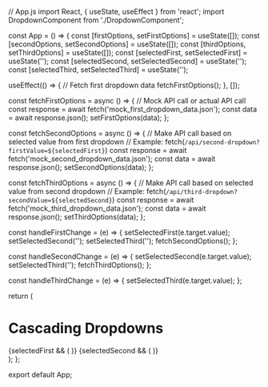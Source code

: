 // App.js
import React, { useState, useEffect } from 'react';
import DropdownComponent from './DropdownComponent';

const App = () => {
  const [firstOptions, setFirstOptions] = useState([]);
  const [secondOptions, setSecondOptions] = useState([]);
  const [thirdOptions, setThirdOptions] = useState([]);
  const [selectedFirst, setSelectedFirst] = useState('');
  const [selectedSecond, setSelectedSecond] = useState('');
  const [selectedThird, setSelectedThird] = useState('');

  useEffect(() => {
    // Fetch first dropdown data
    fetchFirstOptions();
  }, []);

  const fetchFirstOptions = async () => {
    // Mock API call or actual API call
    const response = await fetch('mock_first_dropdown_data.json');
    const data = await response.json();
    setFirstOptions(data);
  };

  const fetchSecondOptions = async () => {
    // Make API call based on selected value from first dropdown
    // Example: fetch(`/api/second-dropdown?firstValue=${selectedFirst}`)
    const response = await fetch('mock_second_dropdown_data.json');
    const data = await response.json();
    setSecondOptions(data);
  };

  const fetchThirdOptions = async () => {
    // Make API call based on selected value from second dropdown
    // Example: fetch(`/api/third-dropdown?secondValue=${selectedSecond}`)
    const response = await fetch('mock_third_dropdown_data.json');
    const data = await response.json();
    setThirdOptions(data);
  };

  const handleFirstChange = (e) => {
    setSelectedFirst(e.target.value);
    setSelectedSecond('');
    setSelectedThird('');
    fetchSecondOptions();
  };

  const handleSecondChange = (e) => {
    setSelectedSecond(e.target.value);
    setSelectedThird('');
    fetchThirdOptions();
  };

  const handleThirdChange = (e) => {
    setSelectedThird(e.target.value);
  };

  return (
    <div>
      <h1>Cascading Dropdowns</h1>
      <DropdownComponent options={firstOptions} onChange={handleFirstChange} />
      {selectedFirst && (
        <DropdownComponent options={secondOptions} onChange={handleSecondChange} />
      )}
      {selectedSecond && (
        <DropdownComponent options={thirdOptions} onChange={handleThirdChange} />
      )}
    </div>
  );
};

export default App;
